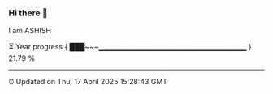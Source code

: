 ### Hi there 👋

I am ASHISH

⏳ Year progress { ███~~~▁▁▁▁▁▁▁▁▁▁▁▁▁▁▁▁▁▁▁▁▁▁▁▁▁▁▁ } 21.79 %

---

⏰ Updated on Thu, 17 April 2025 15:28:43 GMT

